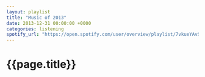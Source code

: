```yaml
---
layout: playlist
title: "Music of 2013"
date: 2013-12-31 00:00:00 +0000
categories: listening
spotify_url: "https://open.spotify.com/user/overview/playlist/7vkueYAvSljkduuBjM179P"
---
```


# {{page.title}}
